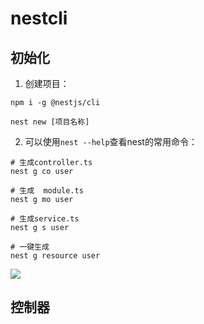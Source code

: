 # nestcli
 
## 初始化
1. 创建项目：
```shell
npm i -g @nestjs/cli

nest new [项目名称]
```

2. 可以使用`nest --help`查看nest的常用命令：

```shell
# 生成controller.ts
nest g co user

# 生成  module.ts
nest g mo user

# 生成service.ts
nest g s user

# 一键生成
nest g resource user
```
![](https://cdn.jsdelivr.net/gh/hr1201/img@main/imgs/202401081753544.png)

## 控制器

